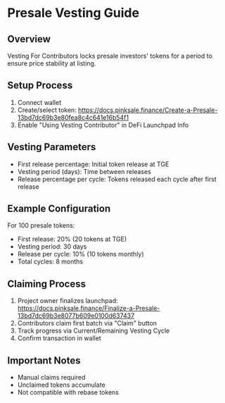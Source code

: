 # Presale Vesting Guide

## Overview
Vesting For Contributors locks presale investors' tokens for a period to ensure price stability at listing.

## Setup Process
1. Connect wallet
2. Create/select token: https://docs.pinksale.finance/Create-a-Presale-13bd7dc69b3e80fea8c4c641e16b54f1
3. Enable "Using Vesting Contributor" in DeFi Launchpad Info

## Vesting Parameters
- First release percentage: Initial token release at TGE
- Vesting period (days): Time between releases
- Release percentage per cycle: Tokens released each cycle after first release

## Example Configuration
For 100 presale tokens:
- First release: 20% (20 tokens at TGE)
- Vesting period: 30 days
- Release per cycle: 10% (10 tokens monthly)
- Total cycles: 8 months

## Claiming Process
1. Project owner finalizes launchpad: https://docs.pinksale.finance/Finalize-a-Presale-13bd7dc69b3e8077b609e0100d637437
2. Contributors claim first batch via "Claim" button
3. Track progress via Current/Remaining Vesting Cycle
4. Confirm transaction in wallet

## Important Notes
- Manual claims required
- Unclaimed tokens accumulate
- Not compatible with rebase tokens